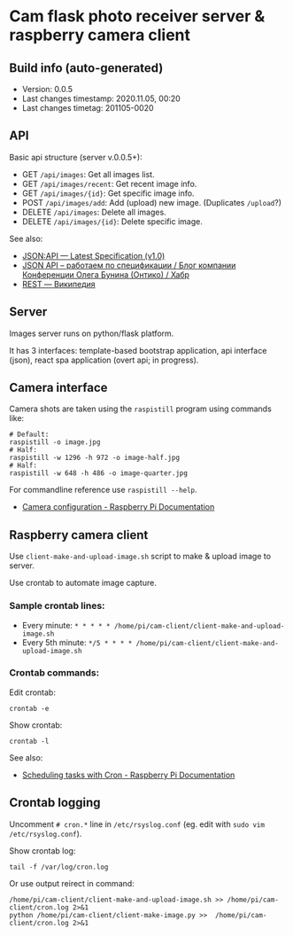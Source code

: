 # Cam flask photo receiver server & raspberry camera client


## Build info (auto-generated)

- Version: 0.0.5
- Last changes timestamp: 2020.11.05, 00:20
- Last changes timetag: 201105-0020


## API

Basic api structure (server v.0.0.5+):

- GET `/api/images`: Get all images list.
- GET `/api/images/recent`: Get recent image info.
- GET `/api/images/{id}`: Get specific image info.
- POST `/api/images/add`: Add (upload) new image. (Duplicates `/upload`?)
- DELETE `/api/images`: Delete all images.
- DELETE `/api/images/{id}`: Delete specific image.

See also:

- [JSON:API — Latest Specification (v1.0)](https://jsonapi.org/format/)
- [JSON API – работаем по спецификации / Блог компании Конференции Олега Бунина (Онтико) / Хабр](https://habr.com/ru/company/oleg-bunin/blog/433322/)
- [REST — Википедия](https://ru.wikipedia.org/wiki/REST)


## Server

Images server runs on python/flask platform.

It has 3 interfaces: template-based bootstrap application, api interface (json), react spa application (overt api; in progress).


## Camera interface

Camera shots are taken using the `raspistill` program using commands like:

```shell
# Default:
raspistill -o image.jpg
# Half:
raspistill -w 1296 -h 972 -o image-half.jpg
# Half:
raspistill -w 648 -h 486 -o image-quarter.jpg
```

For commandline reference use `raspistill --help`.

- [Camera configuration - Raspberry Pi Documentation](https://www.raspberrypi.org/documentation/configuration/camera.md)


## Raspberry camera client

Use `client-make-and-upload-image.sh` script to make & upload image to server.

Use crontab to automate image capture.

### Sample crontab lines:

- Every minute: `* * * * * /home/pi/cam-client/client-make-and-upload-image.sh`
- Every 5th minute: `*/5 * * * * /home/pi/cam-client/client-make-and-upload-image.sh`

### Crontab commands:

Edit crontab:
```shell
crontab -e
```

Show crontab:
```shell
crontab -l
```

See also:

- [Scheduling tasks with Cron - Raspberry Pi Documentation](https://www.raspberrypi.org/documentation/linux/usage/cron.md)


## Crontab logging

Uncomment `# cron.*` line in `/etc/rsyslog.conf` (eg. edit with `sudo vim /etc/rsyslog.conf`).

Show crontab log:

```shell
tail -f /var/log/cron.log
```

Or use output reirect in command:

```shell
/home/pi/cam-client/client-make-and-upload-image.sh >> /home/pi/cam-client/cron.log 2>&1
python /home/pi/cam-client/client-make-image.py >>  /home/pi/cam-client/cron.log 2>&1
```


<!--
 @changed 2020.10.18, 20:48
-->
